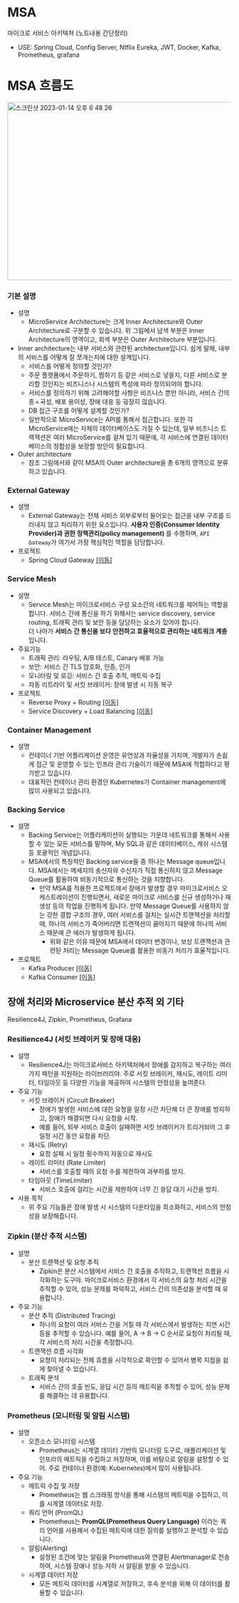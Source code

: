 # MSA
마이크로 서비스 아키텍쳐 (노트내용 간단정리)

- USE: Spring Cloud, Config Server, Ntflix Eureka, JWT, Docker, Kafka, Prometheus, grafana

# MSA 흐름도

<img width="650" height="400" alt="스크린샷 2023-01-14 오후 6 48 26" src="https://user-images.githubusercontent.com/77275513/212466144-d6bc31ab-5ab1-4171-be20-13399f39cd19.png">

### 기본 설명
- 설명
  - MicroService Architecture는 크게 Inner Architecture와 Outer Architecture로 구분할 수 있습니다. 위 그림에서 남색 부분은 Inner Architecture의 영역이고, 회색 부분은 Outer Architecture 부분입니다.
- Inner architecture는 내부 서비스와 관련된 architecture입니다. 쉽게 말해, 내부의 서비스를 어떻게 잘 쪼개는지에 대한 설계입니다.
  - 서비스를 어떻게 정의할 것인가?
   - 주문 플랫폼에서 주문하기, 찜하기 등 같은 서비스로 넣을지, 다른 서비스로 분리할 것인지는 비즈니스나 시스템의 특성에 따라 정의되어야 합니다. 
   - 서비스를 정의하기 위해 고려해야할 사항은 비즈니스 뿐만 아니라, 서비스 간의 종ㅅ곡성, 배포 용이성, 장애 대응 등 굉장히 많습니다.
  - DB 접근 구조를 어떻게 설계할 것인가?
   - 일반적으로 MicroService는 API를 통해서 접근합니다. 또한 각 MicroService에는 자체의 데이터베이스도 가질 수 있는데, 일부 비즈니스 트랙잭션은 여러 MicroService를 걸쳐 있기 때문에, 각 서비스에 연결된 데이터베이스의 정합성을 보장할 방안이 필요합니다.
- Outer architecture
  - 참조 그림에서와 같이 MSA의 Outer architecture을 총 6개의 영역으로 분류하고 있습니다.

### External Gateway
- 설명
  - External Gateway는 전체 서비스 외부로부터 들어오는 접근을 내부 구조를 드러내지 않고 처리하기 위한 요소입니다. **사용자 인증(Consumer Identity Provider)과 권한 정책관리(policy management)** 를 수행하며, `API Gateway`가 여기서 가장 핵심적인 역할을 담당합니다.
- 프로젝트 
  - Spring Cloud Gateway [[이동]](https://github.com/malvr00/MSA/tree/master/lab1/apigateway-server)  

### Service Mesh
- 설명
  - Service Mesh는 마이크로서비스 구성 요소간의 네트워크를 제어하는 역할을 합니다. 서비스 간에 통신을 하기 위해서는 service discovery, service routing, 트래픽 관리 및 보안 등을 담당하는 요소가 있어야 합니다.<br/>
더 나아가 **서비스 간 통신을 보다 안전하고 효율적으로 관리하는 네트워크 계층** 입니다.
- 주요기능
  - 트래픽 관리: 라우팅, A/B 테스트, Canary 배포 가능
  - 보안: 서비스 간 TLS 암호화, 인증, 인가
  - 모니터링 및 로깅: 서비스 간 호출 추적, 메트릭 수집
  - 자동 리트라이 및 서킷 브레이커: 장애 발생 시 자동 복구
- 프로젝트
  - Reverse Proxy + Routing [[이동]](https://github.com/malvr00/MSA/tree/master/lab1/apigateway-server)
  - Service Discovery + Load Balancing [[이동]](https://github.com/malvr00/MSA/tree/master/lab1/discoveryservice)

### Container Management
- 설명
  - 컨테이너 기반 어플리케이션 운영은 유연성과 자율성을 가지며, 개발자가 손쉽게 접근 및 운영할 수 있는 인프라 관리 기술이기 때문에 MSA에 적합하다고 평가받고 있습니다.
  - 대표적인 컨테이너 관리 환경인 Kubernetes가 Container management에 많이 사용되고 있습니다.<br/>

### Backing Service
- 설명
  - Backing Service는 어플리케이션이 실행되는 가운데 네트워크를 통해서 사용할 수 있는 모든 서비스를 말하며, My SQL과 같은 데이터베이스, 캐쉬 시스템 등 포괄적인 개념입니다.
  - MSA에서의 특징적인 Backing service들 중 하나는 Message queue입니다. MSA에서는 메세지의 송신자와 수신자가 직접 통신하지 않고 Message Queue를 활용하여 비동기적으로 통신하는 것을 지향합니다.
    - 만약 MSA를 적용한 프로젝트에서 장애가 발생할 경우 마이크로서비스 오케스트레이션이 진행되면서, 새로운 마이크로 서비스를 신규 생성하거나 재생성 등의 작업을 진행하게 됩니다. 만약 Message Queue를 사용하지 않는 강한 결합 구조의 경우, 여러 서비스를 걸치는 실시간 트랜잭션을 처리할 때, 하나의 서비스가 죽어버리면 트랜잭션이 끓어지기 때문에 하나의 서비스 때문에 큰 에러가 발생하게 됩니다.
      - 위와 같은 이유 때문에 MSA에서 데이터 변경이나, 보상 트랜잭션과 관련된 처리는 Message Queue를 활용한 비동기 처리가 효율적입니다.
- 프로젝트
  - Kafka Producer [[이동]](https://github.com/malvr00/MSA/tree/master/lab1/order-service/src/main/java/com/example/orderservice/messagequeue)
  - Kafka Consumer [[이동]](https://github.com/malvr00/MSA/tree/master/lab1/catalog-service/src/main/java/com/example/catalogservice/messagequeue)

## 장애 처리와 Microservice 분산 추적 외 기타
Resilience4J, Zipkin, Prometheus, Grafana 

### Resilience4J (서킷 브레이커 및 장애 대응)
- 설명
  - Resilience4J는 마이크로서비스 아키텍처에서 장애를 감지하고 복구하는 여러 가지 패턴을 지원하는 라이브러리야. 주로 서킷 브레이커, 재시도, 레이트 리미터, 타임아웃 등 다양한 기능을 제공하여 시스템의 안정성을 높여준다.
- 주요 기능
  - 서킷 브레이커 (Circuit Breaker)
    - 장애가 발생한 서비스에 대한 요청을 일정 시간 차단해 더 큰 장애를 방지하고, 장애가 해결되면 다시 요청을 시작.
    - 예를 들어, 외부 서비스 호출이 실패하면 서킷 브레이커가 트리거되어 그 후 일정 시간 동안 요청을 차단.
  - 재시도 (Retry)
    - 요청 실패 시 일정 횟수까지 자동으로 재시도
  - 레이트 리미터 (Rate Limiter)
    - 서비스를 호출할 때의 요청 수를 제한하여 과부하를 방지.
  - 타임아웃 (TimeLimiter)
    - 서비스 호출에 걸리는 시간을 제한하여 너무 긴 응답 대기 시간을 방지.
- 사용 목적
    - 위 주요 기능들은 장애 발생 시 시스템의 다운타임을 최소화하고, 서비스의 안정성을 보장해줍니다.

### Zipkin (분산 추적 시스템)
- 설명
  - 분산 트랜잭션 및 요청 추적
    - Zipkin은 분산 시스템에서 서비스 간 호출을 추적하고, 트랜잭션 흐름을 시각화하는 도구야. 마이크로서비스 환경에서 각 서비스의 요청 처리 시간을 추적할 수 있어, 성능 문제를 파악하고, 서비스 간의 의존성을 분석할 때 유용합니다.
- 주요 기능
  - 분산 추적 (Distributed Tracing)
    - 하나의 요청이 여러 서비스 간을 거칠 때 각 서비스에서 발생하는 지연 시간 등을 추적할 수 있습니다. 예를 들어, A -> B -> C 순서로 요청이 처리될 때, 각 서비스의 처리 시간을 측정합니다.
  - 트랜잭션 흐름 시각화
    - 요청이 처리되는 전체 흐름을 시각적으로 확인할 수 있어서 병목 지점을 쉽게 찾아낼 수 있습니다.
  - 트래픽 분석
    - 서비스 간의 호출 빈도, 응답 시간 등의 메트릭을 추적할 수 있어, 성능 문제를 해결하는 데 유용합니다.

### Prometheus (모니터링 및 알림 시스템)
- 설명
  - 오픈소스 모니터링 시스템
    - Prometheus는 시계열 데이터 기반의 모니터링 도구로, 애플리케이션 및 인프라의 메트릭을 수집하고 저장하며, 이를 바탕으로 알림을 설정할 수 있어. 주로 컨테이너 환경(예: Kubernetes)에서 많이 사용됩니다.
- 주요 기능
  - 메트릭 수집 및 저장
    - Prometheus는 웹 스크래핑 방식을 통해 시스템의 메트릭을 수집하고, 이를 시계열 데이터로 저장.
  - 쿼리 언어 (PromQL)
    - Prometheus는 **PromQL(Prometheus Query Language)** 이라는 쿼리 언어를 사용해서 수집된 메트릭에 대한 질의를 실행하고 분석할 수 있습니다.
  - 알림(Alerting)
    - 설정된 조건에 맞는 알림을 Prometheus와 연결된 Alertmanager로 전송하여, 시스템 장애나 성능 저하 시 알림을 받을 수 있습니다.
  - 시계열 데이터 저장
    - 모든 메트릭 데이터를 시계열로 저장하고, 후속 분석을 위해 이 데이터를 활용할 수 있습니다.
